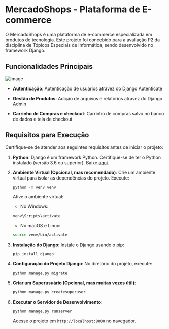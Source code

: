 # MercadoShops - Plataforma de E-commerce

O MercadoShops é uma plataforma de e-commerce especializada em produtos de tecnologia. Este projeto foi concebido para a avaliação P2 da disciplina de Tópicos Especiais de Informática, sendo desenvolvido no framework Django.

## Funcionalidades Principais

![image](https://github.com/hiagoleres/eccomerce-django-sqlite/assets/103448942/f4c7a1ff-7e93-466f-b41e-afdbf07a3d13)


- **Autenticação**: Autenticação de usuários atravez do Django Autenticate

- **Gestão de Produtos**: Adição de arquivos e relatórios atravez do Django Admin

- **Carrinho de Compras e checkout**: Carrinho de compras salvo no banco de dados e tela de checkout

## Requisitos para Execução

Certifique-se de atender aos seguintes requisitos antes de iniciar o projeto:

1. **Python**: Django é um framework Python. Certifique-se de ter o Python instalado (versão 3.6 ou superior). Baixe [aqui](https://www.python.org/downloads/).

2. **Ambiente Virtual (Opcional, mas recomendado)**: Crie um ambiente virtual para isolar as dependências do projeto. Execute:

    ```bash
    python -m venv venv
    ```

    Ative o ambiente virtual:

    - No Windows:

    ```bash
    venv\Scripts\activate
    ```

    - No macOS e Linux:

    ```bash
    source venv/bin/activate
    ```

3. **Instalação do Django**: Instale o Django usando o pip:

    ```bash
    pip install django
    ```

4. **Configuração do Projeto Django**: No diretório do projeto, execute:

    ```bash
    python manage.py migrate
    ```

5. **Criar um Superusuário (Opcional, mas muitas vezes útil)**:

    ```bash
    python manage.py createsuperuser
    ```

6. **Executar o Servidor de Desenvolvimento**:

    ```bash
    python manage.py runserver
    ```

    Acesse o projeto em `http://localhost:8000` no navegador.
